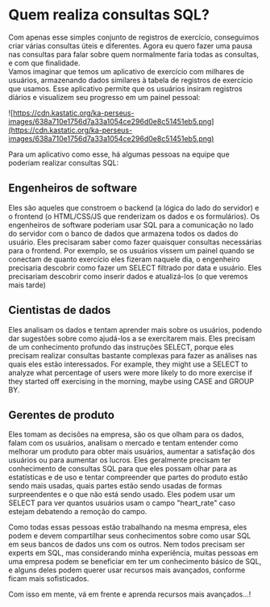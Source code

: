 # Quem realiza consultas SQL?

Com apenas esse simples conjunto de registros de exercício, conseguimos criar várias consultas úteis e diferentes. Agora eu quero fazer uma pausa nas consultas para falar sobre quem normalmente faria todas as consultas, e com que finalidade.  
Vamos imaginar que temos um aplicativo de exercício com milhares de usuários, armazenando dados similares à tabela de registros de exercício que usamos.  Esse aplicativo permite que os usuários insiram registros diários e visualizem seu progresso em um painel pessoal:  

![https://cdn.kastatic.org/ka-perseus-images/638a710e1756d7a33a1054ce296d0e8c51451eb5.png](https://cdn.kastatic.org/ka-perseus-images/638a710e1756d7a33a1054ce296d0e8c51451eb5.png)  

Para um aplicativo como esse, há algumas pessoas na equipe que poderiam realizar consultas SQL:  

## Engenheiros de software

Eles são aqueles que constroem o backend (a lógica do lado do servidor) e o frontend (o HTML/CSS/JS que renderizam os dados e os formulários). Os engenheiros de software poderiam usar SQL para a comunicação no lado do servidor com o banco de dados que armazena todos os dados do usuário. Eles precisaram saber como fazer quaisquer consultas necessárias para o frontend. Por exemplo, se os usuários vissem um painel quando se conectam de quanto exercício eles fizeram naquele dia, o engenheiro precisaria descobrir como fazer um SELECT filtrado por data e usuário. Eles precisariam descobrir como inserir dados e atualizá-los (o que veremos mais tarde)  

## Cientistas de dados

Eles analisam os dados e tentam aprender mais sobre os usuários, podendo dar sugestões sobre como ajudá-los a se exercitarem mais. Eles precisam de um conhecimento profundo das instruções SELECT, porque eles precisam realizar consultas bastante complexas para fazer as análises nas quais eles estão interessados. For example, they might use a SELECT to analyze what percentage of users were more likely to do more exercise if they started off exercising in the morning, maybe using CASE and GROUP BY.

## Gerentes de produto

Eles tomam as decisões na empresa, são os que olham para os dados, falam com os usuários, analisam o mercado e tentam entender como melhorar um produto para obter mais usuários, aumentar a satisfação dos usuários ou para aumentar os lucros. Eles geralmente precisam ter conhecimento de consultas SQL para que eles possam olhar para as estatísticas e de uso e tentar compreender que partes do produto estão sendo mais usadas, quais partes estão sendo usadas de formas surpreendentes e o que não está sendo usado. Eles podem usar um SELECT para ver quantos usuários usam o campo "heart_rate" caso estejam debatendo a remoção do campo.  

Como todas essas pessoas estão trabalhando na mesma empresa, eles podem e devem compartilhar seus conhecimentos sobre como usar SQL em seus bancos de dados uns com os outros. Nem todos precisam ser experts em SQL, mas considerando minha experiência, muitas pessoas em uma empresa podem se beneficiar em ter um conhecimento básico de SQL, e alguns deles podem querer usar recursos mais avançados, conforme ficam mais sofisticados.  

Com isso em mente, vá em frente e aprenda recursos mais avançados...!

